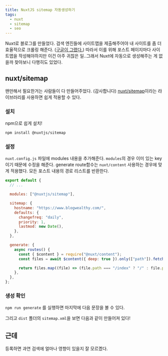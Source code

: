 ```yaml
---
title: NuxtJS sitemap 자동생성하기
tags:
  - nuxt
  - sitemap
  - seo
---
```


Nuxt로 블로그를 만들었다. 검색 엔진들에 사이트맵을 제출해주어야 내 사이트를 좀 더 효율적으로 크롤링 해준다. ([구글이 그랬다.](https://developers.google.com/search/docs/advanced/sitemaps/overview?hl=ko)) 따라서 이를 위해 포스트 페이지마다 사이트맵을 작성해야하지만 이건 아주 귀찮은 일..그래서 Nuxt에 자동으로 생성해주는 게 없을까 찾아보니 다행히도 있었다.

<!--more-->

## nuxt/sitemap

왠만해서 필요한거는 사람들이 다 만들어주었다. (감사합니다) [nuxt/sitemap](https://sitemap.nuxtjs.org/)이라는 라이브러리를 사용하면 쉽게 적용할 수 있다.

### 설치

npm으로 쉽게 설치!

```bash
npm install @nuxtjs/sitemap
```

### 설정

`nuxt.config.js` 파일에 modules 내용을 추가해준다. `modules`의 경우 이미 있는 key이기 때문에 수정을 해준다. generate route함수는 `nuxt/content` 사용하는 경우에 맞게 적용했다. 모든 포스트 내용의 경로 리스트를 반환한다.

```js [nuxt.config.js]
export default {
  // ...

  modules: ["@nuxtjs/sitemap"],

  sitemap: {
    hostname: "https://www.blogwealthy.com/",
    defaults: {
      changefreq: "daily",
      priority: 1,
      lastmod: new Date(),
    },
  },

  generate: {
    async routes() {
      const { $content } = require("@nuxt/content");
      const files = await $content({ deep: true }).only(["path"]).fetch();

      return files.map((file) => (file.path === "/index" ? "/" : file.path));
    },
  },
};
```

### 생성 확인

`npm run generate` 를 실행하면 마지막에 다음 문장을 볼 수 있다.

<post-img src="/images/22/02/23/013522.png"></post-img>

그리고 `dist` 폴더의 `sitemap.xml`을 보면 다음과 같이 만들어져 있다!

<post-img src="/images/22/02/23/013607.png"></post-img>

## 근데

등록하면 과연 검색에 얼마나 영향이 있을지 잘 모르곘다.
